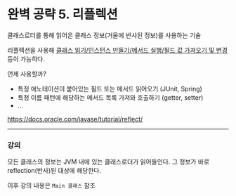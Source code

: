 # 완벽 공략 5. 리플렉션

클래스로더를 통해 읽어온 클래스 정보(거울에 반사된 정보)를 사용하는 기술

리플렉션을 사용해 <u>클래스 읽기/인스턴스 만들기/메서드 실행/필드 값 가져오기 및 변경</u> 등이 가능하다.

언제 사용할까?
- 특정 애노테이션이 붙어있는 필드 또는 메서드 읽어오기 (JUnit, Spring)
- 특정 이름 패턴에 해당하는 메서드 목록 가져와 호출하기 (getter, setter)
- ...

https://docs.oracle.com/javase/tutorial/reflect/

---

### 강의

모든 클래스의 정보는 JVM 내에 있는 클래스로더가 읽어들인다. 그 정보가 바로 reflection(반사)된 대상에 해당한다.

이후 강의 내용은 `Main 클래스` 참조